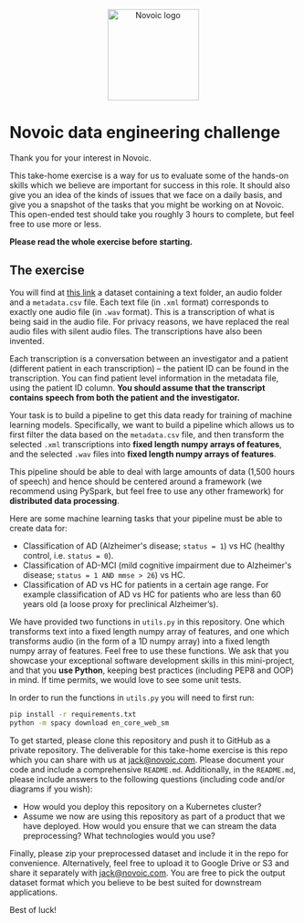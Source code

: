 <p align="center"><a href="https://novoic.com"><img src="https://assets.novoic.com/logo_320px.png" alt="Novoic logo" width="160"/></a></p>

# Novoic data engineering challenge

Thank you for your interest in Novoic. 

This take-home exercise is a way for us to evaluate some of the hands-on skills which we believe are important for success in this role. It should also give you an idea of the kinds of issues that we face on a daily basis, and give you a snapshot of the tasks that you might be working on at Novoic. This open-ended test should take you roughly 3 hours to complete, but feel free to use more or less. 

**Please read the whole exercise before starting.**

## The exercise
You will find at [this link](https://drive.google.com/file/d/10okw1LKGpzApm3Ecq0rFdlMkdebMOuFY/view?usp=sharing) a dataset containing a text folder, an audio folder and a `metadata.csv` file. Each text file (in `.xml` format) corresponds to exactly one audio file (in `.wav` format). This is a transcription of what is being said in the audio file. For privacy reasons, we have replaced the real audio files with silent audio files. The transcriptions have also been invented.

Each transcription is a conversation between an investigator and a patient (different patient in each transcription) – the patient ID can be found in the transcription. You can find patient level information in the metadata file, using the patient ID column. **You should assume that the transcript contains speech from both the patient and the investigator.**

Your task is to build a pipeline to get this data ready for training of machine learning models. Specifically, we want to build a pipeline which allows us to first filter the data based on the `metadata.csv` file, and then transform the selected `.xml` transcriptions into **fixed length numpy arrays of features**, and the selected `.wav` files into **fixed length numpy arrays of features**.

This pipeline should be able to deal with large amounts of data (1,500 hours of speech) and hence should be centered around a framework (we recommend using PySpark, but feel free to use any other framework) for **distributed data processing**.

Here are some machine learning tasks that your pipeline must be able to create data for:
- Classification of AD (Alzheimer's disease; `status = 1`) vs HC (healthy control, i.e. `status = 0`).
- Classification of AD-MCI (mild cognitive impairment due to Alzheimer's disease; `status = 1 AND mmse > 26`) vs HC.
- Classification of AD vs HC for patients in a certain age range. For example classification of AD vs HC for patients who are less than 60 years old (a loose proxy for preclinical Alzheimer’s).

We have provided two functions in `utils.py` in this repository. One which transforms text into a fixed length numpy array of features, and one which transforms audio (in the form of a 1D numpy array) into a fixed length numpy array of features. Feel free to use these functions. We ask that you showcase your exceptional software development skills in this mini-project, and that you **use Python**, keeping best practices (including PEP8 and OOP) in mind. If time permits, we would love to see some unit tests.

In order to run the functions in `utils.py` you will need to first run:

```bash
pip install -r requirements.txt
python -m spacy download en_core_web_sm
```

To get started, please clone this repository and push it to GitHub as a private repository. The deliverable for this take-home exercise is this repo which you can share with us at jack@novoic.com. Please document your code and include a comprehensive `README.md`. Additionally, in the `README.md`, please include answers to the following questions (including code and/or diagrams if you wish):
- How would you deploy this repository on a Kubernetes cluster?
- Assume we now are using this repository as part of a product that we have deployed. How would you ensure that we can stream the data preprocessing? What technologies would you use? 

Finally, please zip your preprocessed dataset and include it in the repo for convenience. Alternatively, feel free to upload it to Google Drive or S3 and share it separately with jack@novoic.com. You are free to pick the output dataset format which you believe to be best suited for downstream applications.

Best of luck!
